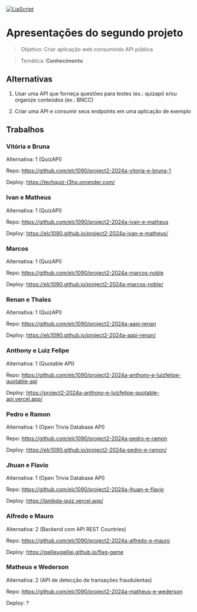 <!--
author:   Andrea Charão

email:    andrea@inf.ufsm.br

version:  0.0.1

language: PT-BR

narrator: Brazilian Portuguese Female

comment:  Material de apoio para a disciplina
          ELC1090 - Desenvolvimento de Software para Web
          da Universidade Federal de Santa Maria

translation: English  translations/English.md
-->

<!--
liascript-devserver --input README.md --port 3001 --live
https://liascript.github.io/course/?https://raw.githubusercontent.com/AndreaInfUFSM/elc1090-2024a/master/classes/12/README.md
-->



[![LiaScript](https://raw.githubusercontent.com/LiaScript/LiaScript/master/badges/course.svg)](https://liascript.github.io/course/?https://raw.githubusercontent.com/AndreaInfUFSM/elc1090-2024a/master/classes/12/README.md)


# Apresentações do segundo projeto

> Objetivo: Criar aplicação web consumindo API pública 

> Temática: **Conhecimento**



## Alternativas


1. Usar uma API que forneça questões para testes (ex.: quizapi) e/ou organize conteúdos (ex.: BNCC)



2. Criar uma API e consumir seus endpoints em uma aplicação de exemplo



## Trabalhos




### Vitória e Bruna

Alternativa: 1 (QuizAPI)

Repo: https://github.com/elc1090/project2-2024a-vitoria-e-bruna-1

Deploy: https://techquiz-l3hq.onrender.com/

### Ivan e Matheus

Alternativa: 1 (QuizAPI)

Repo: https://github.com/elc1090/project2-2024a-ivan-e-matheus


Deploy: https://elc1090.github.io/project2-2024a-ivan-e-matheus/

### Marcos

Alternativa: 1 (QuizAPI)

Repo: https://github.com/elc1090/project2-2024a-marcos-noble

Deploy: https://elc1090.github.io/project2-2024a-marcos-noble/


### Renan e Thales

Alternativa: 1 (QuizAPI)

Repo: https://github.com/elc1090/project2-2024a-aapi-renan

Deploy: https://elc1090.github.io/project2-2024a-aapi-renan/


### Anthony e Luiz Felipe

Alternativa: 1 (Quotable API) 


Repo: https://github.com/elc1090/project2-2024a-anthony-e-luizfelipe-quotable-api

Deploy: https://project2-2024a-anthony-e-luizfelipe-quotable-api.vercel.app/




### Pedro e Ramon

Alternativa: 1 (Open Trivia Database API)

Repo: https://github.com/elc1090/project2-2024a-pedro-e-ramon

Deploy: https://elc1090.github.io/project2-2024a-pedro-e-ramon/




### Jhuan e Flavio

Alternativa: 1 (Open Trivia Database API) 

Repo: https://github.com/elc1090/project2-2024a-jhuan-e-flavio

Deploy: https://lambda-quiz.vercel.app/


### Alfredo e Mauro

Alternativa: 2  (Backend com API REST Countries) 

Repo: https://github.com/elc1090/project2-2024a-alfredo-e-mauro

Deploy: https://galileugalilei.github.io/flag-game





### Matheus e Wederson

Alternativa: 2 (API de detecção de transações fraudulentas)

Repo: https://github.com/elc1090/project2-2024a-matheus-e-wederson

Deploy: ?



